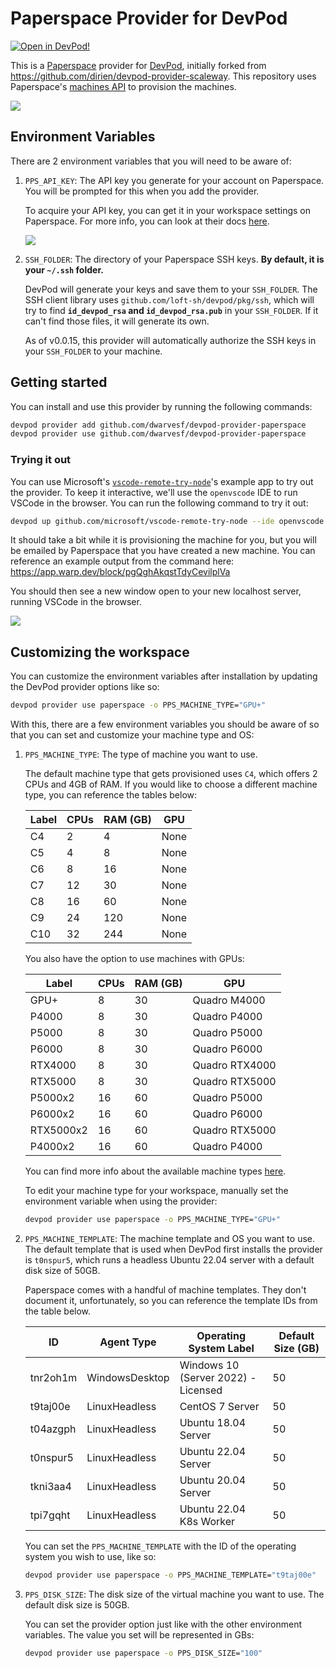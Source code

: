 # Paperspace Provider for DevPod

[![Open in DevPod!](https://devpod.sh/assets/open-in-devpod.svg)](https://devpod.sh/open#https://github.com/dwarvesf/devpod-provider-paperspace)

This is a [Paperspace](https://paperspace.com) provider for [DevPod](https://github.com/dwarvesf/devpod), initially forked from https://github.com/dirien/devpod-provider-scaleway. This repository uses Paperspace's [machines API](https://docs.paperspace.com/core/api-reference/machines) to provision the machines.

![](https://i.imgur.com/TdpCAz5.png)

## Environment Variables

There are 2 environment variables that you will need to be aware of:

1. `PPS_API_KEY`: The API key you generate for your account on Paperspace. You will be prompted for this when you add the provider.

    To acquire your API key, you can get it in your workspace settings on Paperspace. For more info, you can look at their docs [here](https://docs.paperspace.com/account-management/account/security/api-keys).

    ![](https://docs.paperspace.com/assets/images/security-api-key-2-1ee96c963c8e029f4594c02eeb40bacc.png)

2. `SSH_FOLDER`: The directory of your Paperspace SSH keys. **By default, it is your `~/.ssh` folder.**

    DevPod will generate your keys and save them to your `SSH_FOLDER`. The SSH client library uses `github.com/loft-sh/devpod/pkg/ssh`, which will try to find __`id_devpod_rsa` and `id_devpod_rsa.pub`__ in your `SSH_FOLDER`. If it can't find those files, it will generate its own.

    As of v0.0.15, this provider will automatically authorize the SSH keys in your `SSH_FOLDER` to your machine.

## Getting started

You can install and use this provider by running the following commands:

```sh
devpod provider add github.com/dwarvesf/devpod-provider-paperspace
devpod provider use github.com/dwarvesf/devpod-provider-paperspace
```

### Trying it out

You can use Microsoft's [`vscode-remote-try-node`](https://github.com/microsoft/vscode-remote-try-node)'s example app to try out the provider. To keep it interactive, we'll use the `openvscode` IDE to run VSCode in the browser. You can run the following command to try it out:

```sh
devpod up github.com/microsoft/vscode-remote-try-node --ide openvscode
```

It should take a bit while it is provisioning the machine for you, but you will be emailed by Paperspace that you have created a new machine. You can reference an example output from the command here: https://app.warp.dev/block/pgQghAkqstTdyCevilplVa

You should then see a new window open to your new localhost server, running VSCode in the browser.

![](https://i.imgur.com/H3EXRub.png)

## Customizing the workspace

You can customize the environment variables after installation by updating the DevPod provider options like so:
```sh
devpod provider use paperspace -o PPS_MACHINE_TYPE="GPU+"
```

With this, there are a few environment variables you should be aware of so that you can set and customize your machine type and OS:

1. `PPS_MACHINE_TYPE`: The type of machine you want to use.

    The default machine type that gets provisioned uses `C4`, which offers 2 CPUs and 4GB of RAM. If you would like to choose a different machine type, you can reference the tables below:

    | Label | CPUs | RAM (GB) | GPU  |
    | ----- | ---- | -------- | ---- |
    | C4    | 2    | 4        | None |
    | C5    | 4    | 8        | None |
    | C6    | 8    | 16       | None |
    | C7    | 12   | 30       | None |
    | C8    | 16   | 60       | None |
    | C9    | 24   | 120      | None |
    | C10   | 32   | 244      | None |

    You also have the option to use machines with GPUs:

    | Label     | CPUs | RAM (GB) | GPU            |
    | --------- | ---- | -------- | -------------- |
    | GPU+      | 8    | 30       | Quadro M4000   |
    | P4000     | 8    | 30       | Quadro P4000   |
    | P5000     | 8    | 30       | Quadro P5000   |
    | P6000     | 8    | 30       | Quadro P6000   |
    | RTX4000   | 8    | 30       | Quadro RTX4000 |
    | RTX5000   | 8    | 30       | Quadro RTX5000 |
    | P5000x2   | 16   | 60       | Quadro P5000   |
    | P6000x2   | 16   | 60       | Quadro P6000   |
    | RTX5000x2 | 16   | 60       | Quadro RTX5000 |
    | P4000x2   | 16   | 60       | Quadro P4000   |

    You can find more info about the available machine types [here](https://docs.paperspace.com/core/compute/machine-types).

    To edit your machine type for your workspace, manually set the environment variable when using the provider:

    ```sh
    devpod provider use paperspace -o PPS_MACHINE_TYPE="GPU+"
    ```

2. `PPS_MACHINE_TEMPLATE`: The machine template and OS you want to use. The default template that is used when DevPod first installs the provider is `t0nspur5`, which runs a headless Ubuntu 22.04 server with a default disk size of 50GB.

    Paperspace comes with a handful of machine templates. They don't document it, unfortunately, so you can reference the template IDs from the table below.

    | ID       | Agent Type     | Operating System Label              | Default Size (GB) |
    | -------- | -------------- | ----------------------------------- | ----------------- |
    | tnr2oh1m | WindowsDesktop | Windows 10 (Server 2022) - Licensed | 50                |
    | t9taj00e | LinuxHeadless  | CentOS 7 Server                     | 50                |
    | t04azgph | LinuxHeadless  | Ubuntu 18.04 Server                 | 50                |
    | t0nspur5 | LinuxHeadless  | Ubuntu 22.04 Server                 | 50                |
    | tkni3aa4 | LinuxHeadless  | Ubuntu 20.04 Server                 | 50                |
    | tpi7gqht | LinuxHeadless  | Ubuntu 22.04 K8s Worker             | 50                |


    You can set the `PPS_MACHINE_TEMPLATE` with the ID of the operating system you wish to use, like so:

    ```sh
    devpod provider use paperspace -o PPS_MACHINE_TEMPLATE="t9taj00e"
    ```

3. `PPS_DISK_SIZE`: The disk size of the virtual machine you want to use. The default disk size is 50GB.

    You can set the provider option just like with the other environment variables. The value you set will be represented in GBs:
    ```sh
    devpod provider use paperspace -o PPS_DISK_SIZE="100"
    ```

